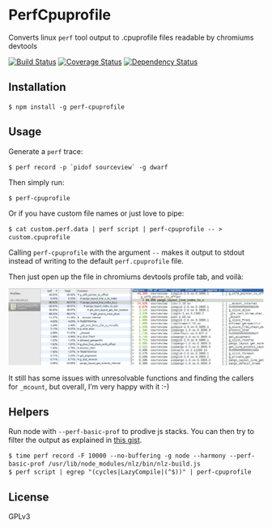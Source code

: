 # PerfCpuprofile

Converts linux `perf` tool output to .cpuprofile files readable by chromiums devtools

[![Build Status](https://travis-ci.org/Swatinem/perf-cpuprofile.png?branch=master)](https://travis-ci.org/Swatinem/perf-cpuprofile)
[![Coverage Status](https://coveralls.io/repos/Swatinem/perf-cpuprofile/badge.png?branch=master)](https://coveralls.io/r/Swatinem/perf-cpuprofile)
[![Dependency Status](https://gemnasium.com/Swatinem/perf-cpuprofile.png)](https://gemnasium.com/Swatinem/perf-cpuprofile)

## Installation

    $ npm install -g perf-cpuprofile

## Usage

Generate a `perf` trace: 

    $ perf record -p `pidof sourceview` -g dwarf

Then simply run:

    $ perf-cpuprofile

Or if you have custom file names or just love to pipe:

    $ cat custom.perf.data | perf script | perf-cpuprofile -- > custom.cpuprofile

Calling `perf-cpuprofile` with the argument `--` makes it output to stdout instead
of writing to the default `perf.cpuprofile` file.

Then just open up the file in chromiums devtools profile tab, and voilà:

![chromiums profiler next to perf](example.png?raw=true)

It still has some issues with unresolvable functions and finding the callers for
`_mcount`, but overall, I’m very happy with it :-)

## Helpers

Run node with `--perf-basic-prof` to prodive js stacks.
You can then try to filter the output as explained in
[this gist](https://gist.github.com/trevnorris/9616784).

    $ time perf record -F 10000 --no-buffering -g node --harmony --perf-basic-prof /usr/lib/node_modules/nlz/bin/nlz-build.js
    $ perf script | egrep "(cycles|LazyCompile|(^$))" | perf-cpuprofile

## License

  GPLv3

